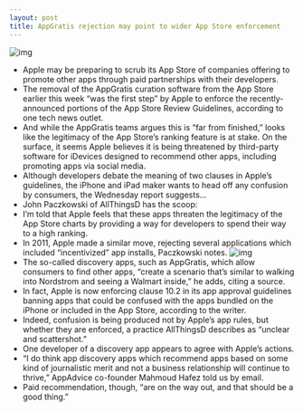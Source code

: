 ```yaml
---
layout: post
title: AppGratis rejection may point to wider App Store enforcement
---
```

![img](http://media.idownloadblog.com/wp-content/uploads/2013/04/AppGratis-teaser.jpg)
* Apple may be preparing to scrub its App Store of companies offering to promote other apps through paid partnerships with their developers.
* The removal of the AppGratis curation software from the App Store earlier this week “was the first step” by Apple to enforce the recently-announced portions of the App Store Review Guidelines, according to one tech news outlet.
* And while the AppGratis teams argues this is “far from finished,” looks like the legitimacy of the App Store’s ranking feature is at stake. On the surface, it seems Apple believes it is being threatened by third-party software for iDevices designed to recommend other apps, including promoting apps via social media.
* Although developers debate the meaning of two clauses in Apple’s guidelines, the iPhone and iPad maker wants to head off any confusion by consumers, the Wednesday report suggests…
* John Paczkowski of AllThingsD has the scoop:
* I’m told that Apple feels that these apps threaten the legitimacy of the App Store charts by providing a way for developers to spend their way to a high ranking.
* In 2011, Apple made a similar move, rejecting several applications which included “incentivized” app installs, Paczkowski notes.
![img](http://media.idownloadblog.com/wp-content/uploads/2011/04/App-Store-rankings-e1303179871613.png)
* The so-called discovery apps, such as AppGratis, which allow consumers to find other apps, “create a scenario that’s similar to walking into Nordstrom and seeing a Walmart inside,” he adds, citing a source.
* In fact, Apple is now enforcing clause 10.2 in its app approval guidelines banning apps that could be confused with the apps bundled on the iPhone or included in the App Store, according to the writer.
* Indeed, confusion is being produced not by Apple’s app rules, but whether they are enforced, a practice AllThingsD describes as “unclear and scattershot.”
* One developer of a discovery app appears to agree with Apple’s actions.
* “I do think app discovery apps which recommend apps based on some kind of journalistic merit and not a business relationship will continue to thrive,” AppAdvice co-founder Mahmoud Hafez told us by email.
* Paid recommendation, though, “are on the way out, and that should be a good thing.”

